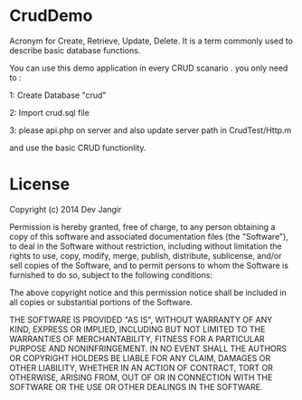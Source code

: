 CrudDemo
============

Acronym for Create, Retrieve, Update, Delete. It is a term commonly used to describe basic database functions.

You can use this demo application in every CRUD scanario . you only need to :

1: Create Database "crud"

2: Import crud.sql file

3: please api.php on server and also update server path in CrudTest/Http.m 

and use the basic CRUD functionlity.


License
=======

Copyright (c) 2014 Dev Jangir

Permission is hereby granted, free of charge, to any person
obtaining a copy of this software and associated documentation
files (the "Software"), to deal in the Software without
restriction, including without limitation the rights to use,
copy, modify, merge, publish, distribute, sublicense, and/or sell
copies of the Software, and to permit persons to whom the
Software is furnished to do so, subject to the following
conditions:

The above copyright notice and this permission notice shall be
included in all copies or substantial portions of the Software.

THE SOFTWARE IS PROVIDED "AS IS", WITHOUT WARRANTY OF ANY KIND,
EXPRESS OR IMPLIED, INCLUDING BUT NOT LIMITED TO THE WARRANTIES
OF MERCHANTABILITY, FITNESS FOR A PARTICULAR PURPOSE AND
NONINFRINGEMENT. IN NO EVENT SHALL THE AUTHORS OR COPYRIGHT
HOLDERS BE LIABLE FOR ANY CLAIM, DAMAGES OR OTHER LIABILITY,
WHETHER IN AN ACTION OF CONTRACT, TORT OR OTHERWISE, ARISING
FROM, OUT OF OR IN CONNECTION WITH THE SOFTWARE OR THE USE OR
OTHER DEALINGS IN THE SOFTWARE.
